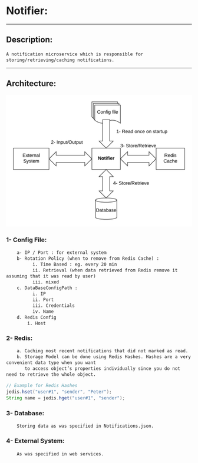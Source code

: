 
# Notifier:

----

## Description:
	A notification microservice which is responsible for storing/retrieving/caching notifications.

----

## Architecture:

![alt text](NotifierArchitecture.png)


### 1- Config File:
	    a- IP / Port : for external system
	    b- Rotation Policy (when to remove from Redis Cache) : 
		      i. Time Based : eg. every 20 min
		      ii. Retrieval (when data retrieved from Redis remove it assuming that it was read by user)	
		      iii. mixed
	    c. DataBaseConfigPath :
		      i. IP
		      ii. Port
		      iii. Credentials
		      iv. Name
	    d. Redis Config
	      	i. Host

### 2- Redis:
	    a. Caching most recent notifications that did not marked as read.
	    b. Storage Model can be done using Redis Hashes. Hashes are a very convenient data type when you want
	       to access object’s properties individually since you do not need to retrieve the whole object.	      
```java 
// Example for Redis Hashes
jedis.hset("user#1", "sender", "Peter");
String name = jedis.hget("user#1", "sender");
```
	
### 3- Database: 
	    Storing data as was specified in Notifications.json.


### 4- External System:
	    As was specified in web services.			
